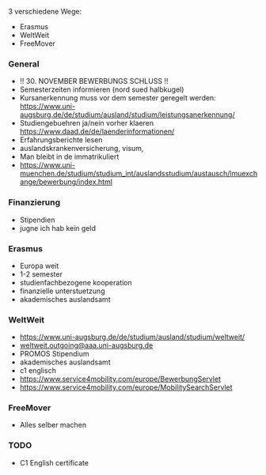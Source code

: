 3 verschiedene Wege:

* Erasmus 
* WeltWeit
* FreeMover

### General

* !! 30. NOVEMBER BEWERBUNGS SCHLUSS !!
* Semesterzeiten informieren (nord sued halbkugel)
* Kursanerkennung muss vor dem semester geregelt werden: https://www.uni-augsburg.de/de/studium/ausland/studium/leistungsanerkennung/
* Studiengebuehren ja/nein vorher klaeren https://www.daad.de/de/laenderinformationen/
* Erfahrungsberichte lesen
* auslandskrankenversicherung, visum,  
* Man bleibt in de immatrikuliert 
* https://www.uni-muenchen.de/studium/studium_int/auslandsstudium/austausch/lmuexchange/bewerbung/index.html


### Finanzierung 

* Stipendien 
* jugne ich hab kein geld


### Erasmus

* Europa weit
* 1-2 semester
* studienfachbezogene kooperation 
* finanzielle unterstuetzung
* akademisches auslandsamt

### WeltWeit

* https://www.uni-augsburg.de/de/studium/ausland/studium/weltweit/
* weltweit.outgoing@aaa.uni-augsburg.de
* PROMOS Stipendium  
* akademisches auslandsamt
* c1 englisch 
* https://www.service4mobility.com/europe/BewerbungServlet
* https://www.service4mobility.com/europe/MobilitySearchServlet


### FreeMover

* Alles selber machen


### TODO

* C1 English certificate 



